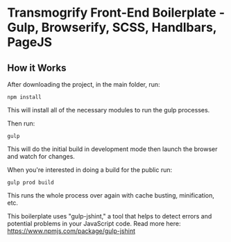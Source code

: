 # Transmogrify Front-End Boilerplate - Gulp, Browserify, SCSS, Handlbars, PageJS

## How it Works

After downloading the project, in the main folder, run:

    npm install

This will install all of the necessary modules to run the gulp processes.

Then run:

    gulp

This will do the initial build in development mode then launch the browser and watch for changes.

When you're interested in doing a build for the public run:

    gulp prod build

This runs the whole process over again with cache busting, minification, etc.

This boilerplate uses "gulp-jshint," a tool that helps to detect errors and potential problems in your JavaScript code.  Read more here: https://www.npmjs.com/package/gulp-jshint




